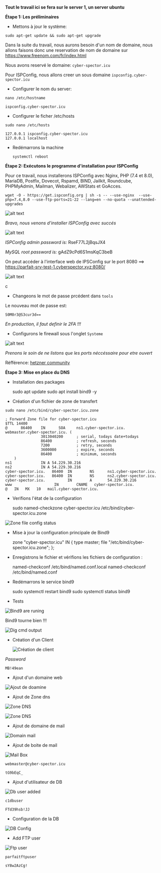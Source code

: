 **Tout le travail ici se fera sur le server 1, un server ubuntu**


**Étape 1: Les préliminaires**

- Mettons à jour le système:

`sudo apt-get update && sudo apt-get upgrade`

Dans la suite du travail, nous aurons besoin d'un nom de domaine, nous allons faisons donc une reservation de nom de domaine sur
https://www.freenom.com/fr/index.html

Nous avons reservé le domaine: `cyber-spector.icu`

Pour ISPConfig, nous allons creer un sous domaine `ispconfig.cyber-spector.icu`

- Configurer le nom du server:

`nano /etc/hostname`

    ispconfig.cyber-spector.icu

- Configurer le ficher /etc/hosts

`sudo nano /etc/hosts`

    127.0.0.1 ispconfig.cyber-spector.icu
    127.0.0.1 localhost

- Redémarrons la machine

    `systemctl reboot`

**Étape 2: Exécutons le programme d'installation pour ISPConfig** 

Pour ce travail, nous installerons ISPConfig avec Nginx, PHP (7.4 et 8.0), MariaDB, Postfix, Dovecot, Rspamd, BIND, Jailkit, Roundcube, PHPMyAdmin, Mailman, Webalizer, AWStats et GoAcces.

`wget -O - https://get.ispconfig.org | sh -s -- --use-nginx  --use-php=7.4,8.0 --use-ftp-ports=21-22 --lang=en --no-quota --unattended-upgrades`

![alt text](image.png)


_Bravo, nous venons d'installer ISPConfig avec succés_

![alt text](image-23.png)

 _ISPConfig admin password is:_ 
    RseF77L2jBqsJX4

 _MySQL root password is:_ 
    gAdZ9cPd6S1msKqC3beB

On peut accéder à l'interface web de IPSConfig sur le port 8080 ==> https://parfait-srv-test-1.cyberspector.xyz:8080/

![alt text](image-2.png)

c
- Changeons le mot de passe prcédent dans `tools`

Le nouveau mot de passe est: 
    
    S0M0r3@S3cur3d==

_En production, il faut definir le 2FA !!!_

- Configurons le firewall sous l'onglet `Systeme`

![alt text](image-3.png)

_Prenons le soin de ne listons que les ports néccéssaire pour etre ouvert_


Réfférence: [hetzner community](https://community.hetzner.com/tutorials/how-to-install-ispconfig-on-ubuntu-20-04-lts)


**Étape 3: Mise en place du DNS** 

- Installation des packages

    sudo apt update 
    sudo apt install bind9 -y 

- Création d'un fichier de zone de transfert

`sudo nano /etc/bind/cyber-spector.icu.zone`

    
    ; Forward Zone file for cyber-spector.icu
    $TTL 14400
    @      86400    IN      SOA     ns1.cyber-spector.icu. webmaster.cyber-spector.icu. (
                    3013040200      ; serial, todays date+todays
                    86400           ; refresh, seconds
                    7200            ; retry, seconds
                    3600000         ; expire, seconds
                    86400           ; minimum, seconds
        )
    ns1             IN A 54.229.30.216
    ns2             IN A 54.229.30.216
    cyber-spector.icu.   86400  IN        NS      ns1.cyber-spector.icu.
    cyber-spector.icu.   86400  IN        NS      ns2.cyber-spector.icu.
    cyber-spector.icu.          IN        A       54.229.30.216
    www                   IN        CNAME   cyber-spector.icu.
    @   IN   MX   10   mail.cyber-spector.icu.

- Verifions l'état de la configuration

     sudo named-checkzone cyber-spector.icu /etc/bind/cyber-spector.icu.zone
 
![Zone file config status](image-17.png)


- Mise à jour la configuration principale de Bind9


    zone "cyber-spector.icu" IN {
            type master;
            file "/etc/bind/cyber-spector.icu.zone";
    };

- Enregistrons le fichier et vérifions les fichiers de configuration :


    named-checkconf  /etc/bind/named.conf.local 
    named-checkconf  /etc/bind/named.conf 

- Redémarrons le service bind9

    sudo systemctl restart bind9 
    sudo systemctl status bind9 

- Tests 

![Bind9 are runing](image-18.png)

Bind9 tourne bien !!!

![Dig cmd output](image-19.png)




- Création d'un Client

    ![Création de client](image-1.png)

_Password_

    MB!49ean


- Ajout d'un domaine web

![Ajout de doamine](image-13.png)

- Ajout de Zone dns 

![Zone DNS](image-14.png)

![Zone DNS](image-20.png)


- Ajout de domaine de mail

![Domain mail](image-24.png)

- Ajout de boite de mail

![Mail Box](image-21.png)

    webmaster@cyber-spector.icu

    tG9bEqC_


- Ajout d'utilisateur  de DB

![Db user added](image-25.png)

    
    c1dbuser

    FTd39hsb!JJ

- Configuration de la DB

![DB Config](image-22.png)

- Add FTP user

![Ftp user](image-26.png)

    parfaitftpuser

    sY8w2AzCg!







